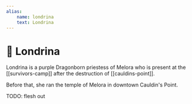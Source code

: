 ```yaml
---
alias:
    name: londrina
    text: Londrina
---
```

# 🔐 Londrina

Londrina is a purple Dragonborn priestess of Melora who is present at the [[survivors-camp]] after the destruction of [[cauldins-point]].

Before that, she ran the temple of Melora in downtown Cauldin's Point.

TODO: flesh out
